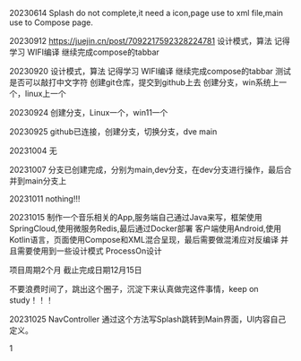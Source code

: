 20230614
Splash do not complete,it need a icon,page use to xml file,main use to Compose page.

20230912
https://juejin.cn/post/7092217592328224781
设计模式，算法 记得学习
WIFI编译
继续完成compose的tabbar

20230920
设计模式，算法 记得学习
WIFI编译
继续完成compose的tabbar
测试是否可以敲打中文字符
创建git仓库，提交到github上去
创建分支，win系统上一个，linux上一个

20230924
创建分支，Linux一个，win11一个

20230925
github已连接，创建分支，切换分支，dve  main

20231004
无

20231007
分支已创建完成，分别为main,dev分支，在dev分支进行操作，最后合并到main分支上

20231011
nothing!!!

20231015
制作一个音乐相关的App,服务端自己通过Java来写，框架使用SpringCloud,使用微服务Redis,最后通过Docker部署
客户端使用Android,使用Kotlin语言，页面使用Compose和XML混合呈现，最后需要做混淆应对反编译
并且需要使用到一些设计模式
ProcessOn设计


项目周期2个月 截止完成日期12月15日

不要浪费时间了，跳出这个圈子，沉淀下来认真做完这件事情，keep on study！！！

20231025
NavController 通过这个方法写Splash跳转到Main界面，UI内容自己定义。

1